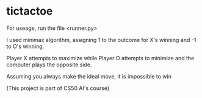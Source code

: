 # tictactoe
For useage, run the file <runner.py>

I used minimax algorithm, assigning 1 to the outcome for X's winning and -1 to O's winning. 

Player X attempts to maximize while Player O attempts to minimize and the computer plays the opposite side.


Assuming you always make the ideal move, it is impossible to win

(This project is part of CS50 AI's course)
